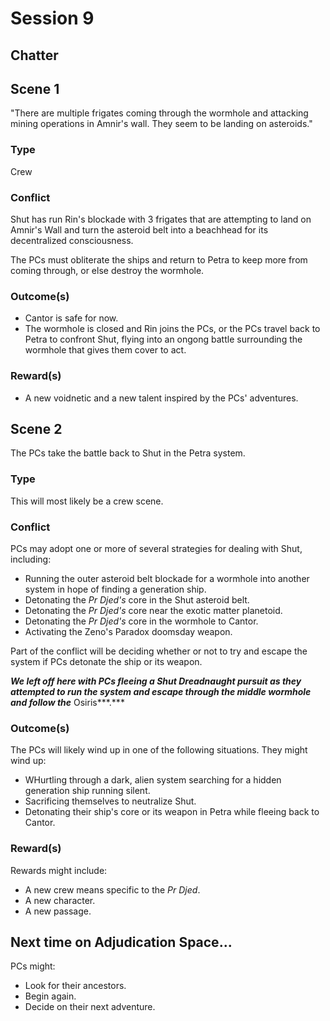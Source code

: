 # Session 9

## Chatter

## Scene 1

"There are multiple frigates coming through the wormhole and attacking mining operations in Amnir's wall. They seem to be landing on asteroids."

### Type

Crew

### Conflict

Shut has run Rin's blockade with 3 frigates that are attempting to land on Amnir's Wall and turn the asteroid belt into a beachhead for its decentralized consciousness.

The PCs must obliterate the ships and return to Petra to keep more from coming through, or else destroy the wormhole.

### Outcome(s)

- Cantor is safe for now.
- The wormhole is closed and Rin joins the PCs, or the PCs travel back to Petra to confront Shut, flying into an ongong battle surrounding the wormhole that gives them cover to act.

### Reward(s)

- A new voidnetic and a new talent inspired by the PCs' adventures.

## Scene 2

The PCs take the battle back to Shut in the Petra system.

### Type

This will most likely be a crew scene.

### Conflict

PCs may adopt one or more of several strategies for dealing with Shut, including:

- Running the outer asteroid belt blockade for a wormhole into another system in hope of finding a generation ship.
- Detonating the *Pr Djed's* core in the Shut asteroid belt.
- Detonating the *Pr Djed's* core near the exotic matter planetoid.
- Detonating the *Pr Djed's* core in the wormhole to Cantor.
- Activating the Zeno's Paradox doomsday weapon.

Part of the conflict will be deciding whether or not to try and escape the system if PCs detonate the ship or its weapon.

***We left off here with PCs fleeing a Shut Dreadnaught pursuit as they attempted to run the system and escape through the middle wormhole and follow the*** Osiris***.***

### Outcome(s)

The PCs will likely wind up in one of the following situations. They might wind up:

- WHurtling through a dark, alien system searching for a hidden generation ship running silent.
- Sacrificing themselves to neutralize Shut.
- Detonating their ship's core or its weapon in Petra while fleeing back to Cantor.

### Reward(s)

Rewards might include:

- A new crew means specific to the *Pr Djed*.
- A new character.
- A new passage.

## Next time on Adjudication Space...

PCs might:

- Look for their ancestors.
- Begin again.
- Decide on their next adventure.